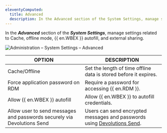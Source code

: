 ```yaml
---
eleventyComputed:
  title: Advanced
  description: In the Advanced section of the System Settings, manage settings related to Cache, offline mode, {{ en.WBEX }} autofill, and external sharing. 
---
```


In the ***Advanced*** section of the ***System Settings***, manage settings related to Cache, offline mode, {{ en.WBEX }} autofill, and external sharing. 

![Administration – System Settings – Advanced](https://cdnweb.devolutions.net/docs/HUBB6010_2024_1.png)

| OPTION | DESCRIPTION |
|--------|-------------|
| Cache/Offline                     | Set the length of time offline data is stored before it expires.                            |
| Force application password on RDM            |  Require a password for accessing {{ en.RDM }}.                                                        |
| Allow {{ en.WBEX }} autofill                 | Allow {{ en.WBEX }} to autofill credentials.                                                        |
| Allow user to send messages and passwords securely via Devolutions Send   | Users can send encrypted messages and passwords using [Devolutions Send](/hub/send/).